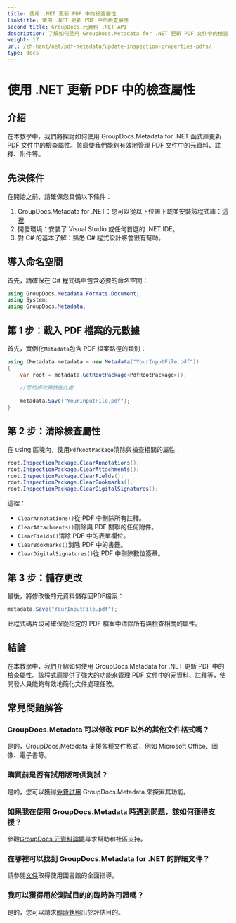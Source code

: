 ```yaml
---
title: 使用 .NET 更新 PDF 中的檢查屬性
linktitle: 使用 .NET 更新 PDF 中的檢查屬性
second_title: GroupDocs.元資料 .NET API
description: 了解如何使用 GroupDocs.Metadata for .NET 更新 PDF 文件中的檢查屬性。使用 C# 高效管理元資料和註解。
weight: 17
url: /zh-hant/net/pdf-metadata/update-inspection-properties-pdfs/
type: docs
---
```

# 使用 .NET 更新 PDF 中的檢查屬性

## 介紹
在本教學中，我們將探討如何使用 GroupDocs.Metadata for .NET 函式庫更新 PDF 文件中的檢查屬性。該庫使我們能夠有效地管理 PDF 文件中的元資料、註釋、附件等。
## 先決條件
在開始之前，請確保您具備以下條件：
1.  GroupDocs.Metadata for .NET：您可以從以下位置下載並安裝該程式庫：[這裡](https://releases.groupdocs.com/metadata/net/).
2. 開發環境：安裝了 Visual Studio 或任何首選的 .NET IDE。
3. 對 C# 的基本了解：熟悉 C# 程式設計將會很有幫助。

## 導入命名空間
首先，請確保在 C# 程式碼中包含必要的命名空間：
```csharp
using GroupDocs.Metadata.Formats.Document;
using System;
using GroupDocs.Metadata;
```
## 第 1 步：載入 PDF 檔案的元數據
首先，實例化`Metadata`包含 PDF 檔案路徑的類別：
```csharp
using (Metadata metadata = new Metadata("YourInputFile.pdf"))
{
    var root = metadata.GetRootPackage<PdfRootPackage>();
    
    //您的修改將放在此處
    
    metadata.Save("YourInputFile.pdf");
}
```
## 第 2 步：清除檢查屬性
在 using 區塊內，使用`PdfRootPackage`清除與檢查相關的屬性：
```csharp
root.InspectionPackage.ClearAnnotations();
root.InspectionPackage.ClearAttachments();
root.InspectionPackage.ClearFields();
root.InspectionPackage.ClearBookmarks();
root.InspectionPackage.ClearDigitalSignatures();
```
這裡：
- `ClearAnnotations()`從 PDF 中刪除所有註釋。
- `ClearAttachments()`刪除與 PDF 關聯的任何附件。
- `ClearFields()`清除 PDF 中的表單欄位。
- `ClearBookmarks()`消除 PDF 中的書籤。
- `ClearDigitalSignatures()`從 PDF 中刪除數位簽章。
## 第 3 步：儲存更改
最後，將修改後的元資料儲存回PDF檔案：
```csharp
metadata.Save("YourInputFile.pdf");
```
此程式碼片段可確保從指定的 PDF 檔案中清除所有與檢查相關的屬性。

## 結論
在本教學中，我們介紹如何使用 GroupDocs.Metadata for .NET 更新 PDF 中的檢查屬性。該程式庫提供了強大的功能來管理 PDF 文件中的元資料、註釋等，使開發人員能夠有效地簡化文件處理任務。

## 常見問題解答
### GroupDocs.Metadata 可以修改 PDF 以外的其他文件格式嗎？
是的，GroupDocs.Metadata 支援各種文件格式，例如 Microsoft Office、圖像、電子書等。
### 購買前是否有試用版可供測試？
是的，您可以獲得[免費試用](https://releases.groupdocs.com/) GroupDocs.Metadata 來探索其功能。
### 如果我在使用 GroupDocs.Metadata 時遇到問題，該如何獲得支援？
參觀[GroupDocs.元資料論壇](https://forum.groupdocs.com/c/metadata/14)尋求幫助和社區支持。
### 在哪裡可以找到 GroupDocs.Metadata for .NET 的詳細文件？
請參閱[文件](https://tutorials.groupdocs.com/metadata/net/)取得使用圖書館的全面指導。
### 我可以獲得用於測試目的的臨時許可證嗎？
是的，您可以請求[臨時執照](https://purchase.groupdocs.com/temporary-license/)出於評估目的。